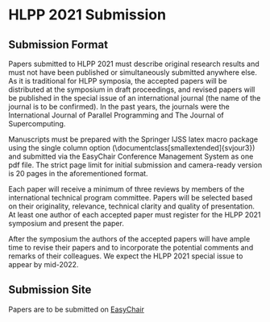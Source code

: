 # HLPP 2021 Submission

## Submission Format 

Papers submitted to HLPP 2021 must describe original research results and must not have been published or simultaneously submitted anywhere else. As it is traditional for HLPP symposia, the accepted papers will be distributed at the symposium in draft proceedings, and revised papers will be published in the special issue of an international journal (the name of the journal is to be confirmed). In the past years, the journals were the International Journal of Parallel Programming and The Journal of Supercomputing.

Manuscripts must be prepared with the Springer IJSS latex macro package using the single column option (\documentclass[smallextended]{svjour3}) and submitted via the EasyChair Conference Management System as one pdf file. The strict page limit for initial submission and camera-ready version is 20 pages in the aforementioned format.

Each paper will receive a minimum of three reviews by members of the international technical program committee. Papers will be selected based on their originality, relevance, technical clarity and quality of presentation. At least one author of each accepted paper must register for the HLPP 2021 symposium and present the paper.

After the symposium the authors of the accepted papers will have ample time to revise their papers and to incorporate the potential comments and remarks of their colleagues. We expect the HLPP 2021 special issue to appear by mid-2022.

## Submission Site

Papers are to be submitted on [EasyChair](https://easychair.org/my/conference?conf=hlpp2021)
